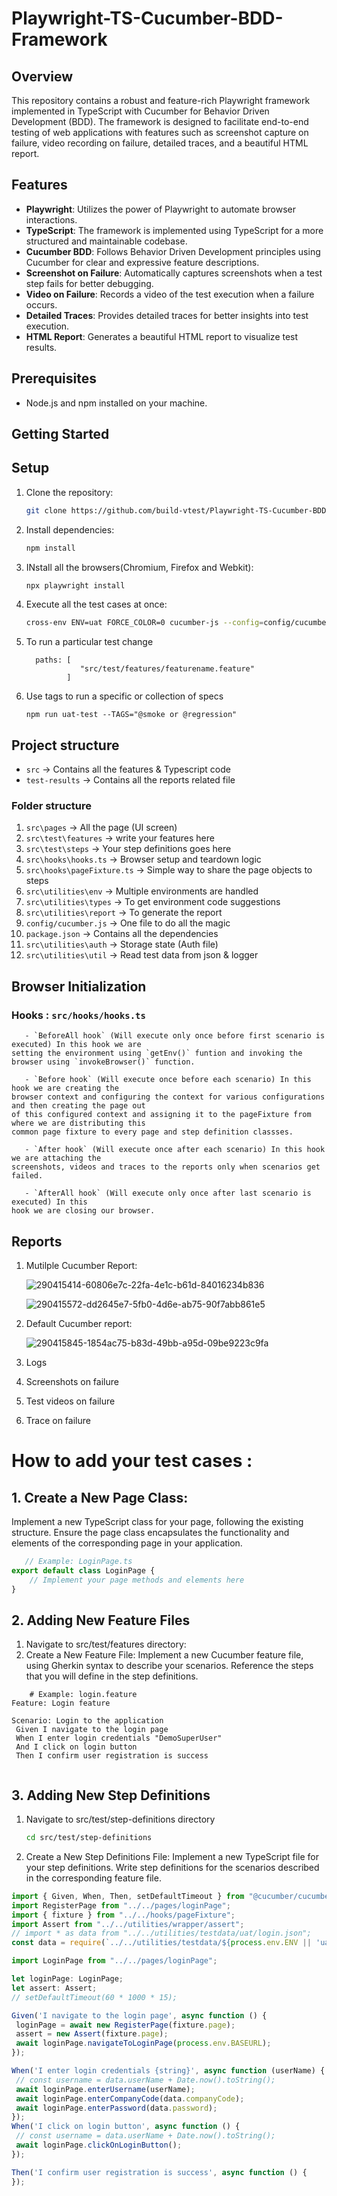 # Playwright-TS-Cucumber-BDD-Framework

## Overview

This repository contains a robust and feature-rich Playwright framework implemented in TypeScript with Cucumber for Behavior Driven Development (BDD). The framework is designed to facilitate end-to-end testing of web applications with features such as screenshot capture on failure, video recording on failure, detailed traces, and a beautiful HTML report.

## Features

- **Playwright**: Utilizes the power of Playwright to automate browser interactions.
- **TypeScript**: The framework is implemented using TypeScript for a more structured and maintainable codebase.
- **Cucumber BDD**: Follows Behavior Driven Development principles using Cucumber for clear and expressive feature descriptions.
- **Screenshot on Failure**: Automatically captures screenshots when a test step fails for better debugging.
- **Video on Failure**: Records a video of the test execution when a failure occurs.
- **Detailed Traces**: Provides detailed traces for better insights into test execution.
- **HTML Report**: Generates a beautiful HTML report to visualize test results.

## Prerequisites

- Node.js and npm installed on your machine.

## Getting Started

## Setup

1. Clone the repository:

   ```bash
   git clone https://github.com/build-vtest/Playwright-TS-Cucumber-BDD-Framework.git

2. Install dependencies:
   ```bash
   npm install

3. INstall all the browsers(Chromium, Firefox and Webkit):
   ```bash
   npx playwright install

4. Execute all the test cases at once:
   ```bash
   cross-env ENV=uat FORCE_COLOR=0 cucumber-js --config=config/cucumber.js

5. To run a particular test change  
   ```
     paths: [
               "src/test/features/featurename.feature"
            ] 
   ```
6. Use tags to run a specific or collection of specs
   ```
   npm run uat-test --TAGS="@smoke or @regression"
   ```
   
## Project structure
- `src` -> Contains all the features & Typescript code
- `test-results` -> Contains all the reports related file

### Folder structure
1. `src\pages` -> All the page (UI screen)
2. `src\test\features` -> write your features here
3. `src\test\steps` -> Your step definitions goes here
4. `src\hooks\hooks.ts` -> Browser setup and teardown logic
5. `src\hooks\pageFixture.ts` -> Simple way to share the page objects to steps
6. `src\utilities\env` -> Multiple environments are handled
7. `src\utilities\types` -> To get environment code suggestions
8. `src\utilities\report` -> To generate the report
9. `config/cucumber.js` -> One file to do all the magic
10. `package.json` -> Contains all the dependencies
11. `src\utilities\auth` -> Storage state (Auth file)
12. `src\utilities\util` -> Read test data from json & logger

## Browser Initialization 
   ### Hooks : `src/hooks/hooks.ts`
   ```
      - `BeforeAll hook` (Will execute only once before first scenario is executed) In this hook we are
setting the environment using `getEnv()` funtion and invoking the browser using `invokeBrowser()` function.
   ```
   ```
      - `Before hook` (Will execute once before each scenario) In this hook we are creating the
browser context and configuring the context for various configurations and then creating the page out
of this configured context and assigning it to the pageFixture from where we are distributing this
common page fixture to every page and step definition classses.
   ```
   ```
      - `After hook` (Will execute once after each scenario) In this hook we are attaching the
screenshots, videos and traces to the reports only when scenarios get failed.
   ```
   ```
      - `AfterAll hook` (Will execute only once after last scenario is executed) In this
hook we are closing our browser.
   ```
## Reports

1. Mutilple Cucumber Report:

   ![290415414-60806e7c-22fa-4e1c-b61d-84016234b836](https://github.com/VikramSanap1/PLAYWRIGHT-TS-CUCUMBER-BDD-FW/assets/117803096/acb4b3f7-8a1a-4fc4-8a94-3ec2434a464d)

   ![290415572-dd2645e7-5fb0-4d6e-ab75-90f7abb861e5](https://github.com/VikramSanap1/PLAYWRIGHT-TS-CUCUMBER-BDD-FW/assets/117803096/8d10c2b1-c1ee-4cb3-842e-e05d53c3c64d)

2. Default Cucumber report:

   ![290415845-1854ac75-b83d-49bb-a95d-09be9223c9fa](https://github.com/VikramSanap1/PLAYWRIGHT-TS-CUCUMBER-BDD-FW/assets/117803096/a06d77bd-124a-45ed-bc3f-020b9d2c3eed)

3. Logs
4. Screenshots on failure
5. Test videos on failure
6. Trace on failure

# How to add your test cases : 

## 1. Create a New Page Class:
Implement a new TypeScript class for your page, following the existing structure.
Ensure the page class encapsulates the functionality and elements of the corresponding page in your application.
   ```typescript
      // Example: LoginPage.ts
   export default class LoginPage {
       // Implement your page methods and elements here
   }

   ```
## 2. Adding New Feature Files
   1. Navigate to src/test/features directory:
   2. Create a New Feature File:
         Implement a new Cucumber feature file, using Gherkin syntax to describe your scenarios.
      Reference the steps that you will define in the step definitions.
   ```gherkin
       # Example: login.feature
   Feature: Login feature

  Scenario: Login to the application
    Given I navigate to the login page
    When I enter login credentials "DemoSuperUser"
    And I click on login button
    Then I confirm user registration is success


   ```
## 3. Adding New Step Definitions
   1. Navigate to src/test/step-definitions directory
      ```bash
      cd src/test/step-definitions
      
   2. Create a New Step Definitions File:
         Implement a new TypeScript file for your step definitions.
      Write step definitions for the scenarios described in the corresponding feature file.
   ```typescript
   import { Given, When, Then, setDefaultTimeout } from "@cucumber/cucumber";
import RegisterPage from "../../pages/loginPage";
import { fixture } from "../../hooks/pageFixture";
import Assert from "../../utilities/wrapper/assert";
// import * as data from "../../utilities/testdata/uat/login.json";
const data = require(`../../utilities/testdata/${process.env.ENV || 'uat'}/login.json`) as Record<string, any>;

import LoginPage from "../../pages/loginPage";

let loginPage: LoginPage;
let assert: Assert;
// setDefaultTimeout(60 * 1000 * 15);

Given('I navigate to the login page', async function () {
    loginPage = await new RegisterPage(fixture.page);
    assert = new Assert(fixture.page);
    await loginPage.navigateToLoginPage(process.env.BASEURL);
});

When('I enter login credentials {string}', async function (userName) {
    // const username = data.userName + Date.now().toString();
    await loginPage.enterUsername(userName);
    await loginPage.enterCompanyCode(data.companyCode);
    await loginPage.enterPassword(data.password);
});
When('I click on login button', async function () {
    // const username = data.userName + Date.now().toString();
    await loginPage.clickOnLoginButton();
});

Then('I confirm user registration is success', async function () {
});
   ```
